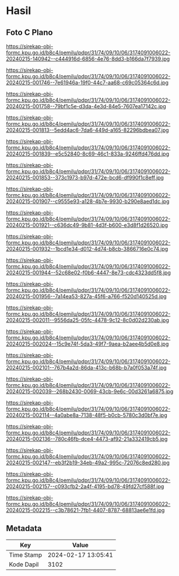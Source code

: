 # Hasil

## Foto C Plano

https://sirekap-obj-formc.kpu.go.id/b8c4/pemilu/pdpr/31/74/09/10/06/3174091006022-20240215-140942--c444916d-6856-4e76-8dd3-b166da7f7939.jpg

https://sirekap-obj-formc.kpu.go.id/b8c4/pemilu/pdpr/31/74/09/10/06/3174091006022-20240215-001746--7e61946a-19f0-44c7-aa68-c69c05364c6d.jpg

https://sirekap-obj-formc.kpu.go.id/b8c4/pemilu/pdpr/31/74/09/10/06/3174091006022-20240215-001758--79bf1c5e-d3da-4e3d-84e5-7607ea17142c.jpg

https://sirekap-obj-formc.kpu.go.id/b8c4/pemilu/pdpr/31/74/09/10/06/3174091006022-20240215-001813--5edd4ac6-7da6-449d-a165-82296bdbea07.jpg

https://sirekap-obj-formc.kpu.go.id/b8c4/pemilu/pdpr/31/74/09/10/06/3174091006022-20240215-001839--e5c52840-8c69-46c1-833a-9246ffd476dd.jpg

https://sirekap-obj-formc.kpu.go.id/b8c4/pemilu/pdpr/31/74/09/10/06/3174091006022-20240215-001853--373c1973-b97d-472e-bcd6-df990f1c8eff.jpg

https://sirekap-obj-formc.kpu.go.id/b8c4/pemilu/pdpr/31/74/09/10/06/3174091006022-20240215-001907--c9555e93-a128-4b7e-9930-b290e8aed1dc.jpg

https://sirekap-obj-formc.kpu.go.id/b8c4/pemilu/pdpr/31/74/09/10/06/3174091006022-20240215-001921--c636dc49-9b81-4d3f-b600-e3d8f1d26520.jpg

https://sirekap-obj-formc.kpu.go.id/b8c4/pemilu/pdpr/31/74/09/10/06/3174091006022-20240215-001932--1bcd1e34-d012-4d74-b8cb-3866716e0c74.jpg

https://sirekap-obj-formc.kpu.go.id/b8c4/pemilu/pdpr/31/74/09/10/06/3174091006022-20240215-001944--52c68e02-f0b6-4447-8e73-cdc4323dd5f8.jpg

https://sirekap-obj-formc.kpu.go.id/b8c4/pemilu/pdpr/31/74/09/10/06/3174091006022-20240215-001956--7a14ea53-827a-45f6-a766-f520d140525d.jpg

https://sirekap-obj-formc.kpu.go.id/b8c4/pemilu/pdpr/31/74/09/10/06/3174091006022-20240215-002011--9556da25-05fc-4478-9c12-8c0d02d230ab.jpg

https://sirekap-obj-formc.kpu.go.id/b8c4/pemilu/pdpr/31/74/09/10/06/3174091006022-20240215-002024--15c9e74f-5da3-49f7-9aea-b2aee4b5d0e8.jpg

https://sirekap-obj-formc.kpu.go.id/b8c4/pemilu/pdpr/31/74/09/10/06/3174091006022-20240215-002101--767b4a2d-86da-413c-b68b-b7a0f053a74f.jpg

https://sirekap-obj-formc.kpu.go.id/b8c4/pemilu/pdpr/31/74/09/10/06/3174091006022-20240215-002039--268b2430-0069-43cb-9e6c-00d3261a6875.jpg

https://sirekap-obj-formc.kpu.go.id/b8c4/pemilu/pdpr/31/74/09/10/06/3174091006022-20240215-002114--4a0abe8a-7138-48f5-b0cb-5780c3d0bf7e.jpg

https://sirekap-obj-formc.kpu.go.id/b8c4/pemilu/pdpr/31/74/09/10/06/3174091006022-20240215-002136--780c46fb-dce4-4473-af92-21a332419cb5.jpg

https://sirekap-obj-formc.kpu.go.id/b8c4/pemilu/pdpr/31/74/09/10/06/3174091006022-20240215-002147--eb3f2b19-34eb-49a2-995c-72076c8ed280.jpg

https://sirekap-obj-formc.kpu.go.id/b8c4/pemilu/pdpr/31/74/09/10/06/3174091006022-20240215-002157--c093cfb2-2a4f-4195-bd78-49fd27cf588f.jpg

https://sirekap-obj-formc.kpu.go.id/b8c4/pemilu/pdpr/31/74/09/10/06/3174091006022-20240215-002215--c3b78621-7fb1-4407-8787-68813ae6e1fd.jpg


## Metadata

| Key        | Value               |
| ---------- | ------------------- |
| Time Stamp | 2024-02-17 13:05:41 |
| Kode Dapil | 3102                |



